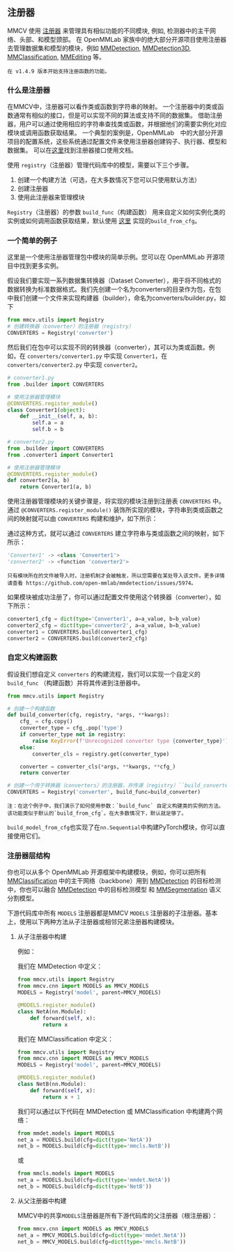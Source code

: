 ## 注册器
MMCV 使用 [注册器](https://github.com/open-mmlab/mmcv/blob/master/mmcv/utils/registry.py) 来管理具有相似功能的不同模块, 例如, 检测器中的主干网络、头部、和模型颈部。
在 OpenMMLab 家族中的绝大部分开源项目使用注册器去管理数据集和模型的模块，例如 [MMDetection](https://github.com/open-mmlab/mmdetection), [MMDetection3D](https://github.com/open-mmlab/mmdetection3d), [MMClassification](https://github.com/open-mmlab/mmclassification), [MMEditing](https://github.com/open-mmlab/mmediting) 等。

```{note}
在 v1.4.9 版本开始支持注册函数的功能。
```

### 什么是注册器
在MMCV中，注册器可以看作类或函数到字符串的映射。
一个注册器中的类或函数通常有相似的接口，但是可以实现不同的算法或支持不同的数据集。
借助注册器，用户可以通过使用相应的字符串查找类或函数，并根据他们的需要实例化对应模块或调用函数获取结果。
一个典型的案例是，OpenMMLab　中的大部分开源项目的配置系统，这些系统通过配置文件来使用注册器创建钩子、执行器、模型和数据集。
可以在[这里](https://mmcv.readthedocs.io/en/latest/api.html?highlight=registry#mmcv.utils.Registry)找到注册器接口使用文档。

使用 `registry`（注册器）管理代码库中的模型，需要以下三个步骤。

1. 创建一个构建方法（可选，在大多数情况下您可以只使用默认方法）
2. 创建注册器
3. 使用此注册器来管理模块

`Registry`（注册器）的参数 `build_func`（构建函数） 用来自定义如何实例化类的实例或如何调用函数获取结果，默认使用 [这里](https://mmcv.readthedocs.io/en/latest/api.html?highlight=registry#mmcv.utils.build_from_cfg) 实现的`build_from_cfg`。

### 一个简单的例子

这里是一个使用注册器管理包中模块的简单示例。您可以在 OpenMMLab 开源项目中找到更多实例。

假设我们要实现一系列数据集转换器（Dataset Converter），用于将不同格式的数据转换为标准数据格式。我们先创建一个名为converters的目录作为包，在包中我们创建一个文件来实现构建器（builder），命名为converters/builder.py，如下

```python
from mmcv.utils import Registry
# 创建转换器（converter）的注册器（registry）
CONVERTERS = Registry('converter')
```

然后我们在包中可以实现不同的转换器（converter），其可以为类或函数。例如，在 `converters/converter1.py` 中实现 `Converter1`，在 `converters/converter2.py` 中实现 `converter2`。

```python
# converter1.py
from .builder import CONVERTERS

# 使用注册器管理模块
@CONVERTERS.register_module()
class Converter1(object):
    def __init__(self, a, b):
        self.a = a
        self.b = b
```
```python
# converter2.py
from .builder import CONVERTERS
from .converter1 import Converter1

# 使用注册器管理模块
@CONVERTERS.register_module()
def converter2(a, b)
    return Converter1(a, b)
```
使用注册器管理模块的关键步骤是，将实现的模块注册到注册表 `CONVERTERS` 中。通过 `@CONVERTERS.register_module()` 装饰所实现的模块，字符串到类或函数之间的映射就可以由 `CONVERTERS` 构建和维护，如下所示：

通过这种方式，就可以通过 `CONVERTERS` 建立字符串与类或函数之间的映射，如下所示：

```python
'Converter1' -> <class 'Converter1'>
'converter2' -> <function 'converter2'>
```
```{note}
只有模块所在的文件被导入时，注册机制才会被触发，所以您需要在某处导入该文件。更多详情请查看 https://github.com/open-mmlab/mmdetection/issues/5974。
```
如果模块被成功注册了，你可以通过配置文件使用这个转换器（converter），如下所示：

```python
converter1_cfg = dict(type='Converter1', a=a_value, b=b_value)
converter2_cfg = dict(type='converter2', a=a_value, b=b_value)
converter1 = CONVERTERS.build(converter1_cfg)
converter2 = CONVERTERS.build(converter2_cfg)
```

### 自定义构建函数

假设我们想自定义 `converters` 的构建流程，我们可以实现一个自定义的 `build_func` （构建函数）并将其传递到注册器中。

```python
from mmcv.utils import Registry

# 创建一个构建函数
def build_converter(cfg, registry, *args, **kwargs):
    cfg_ = cfg.copy()
    converter_type = cfg_.pop('type')
    if converter_type not in registry:
        raise KeyError(f'Unrecognized converter type {converter_type}')
    else:
        converter_cls = registry.get(converter_type)

    converter = converter_cls(*args, **kwargs, **cfg_)
    return converter

# 创建一个用于转换器（converters）的注册器，并传递（registry）``build_converter`` 函数
CONVERTERS = Registry('converter', build_func=build_converter)
```

```{note}
注：在这个例子中，我们演示了如何使用参数：`build_func` 自定义构建类的实例的方法。
该功能类似于默认的`build_from_cfg`。在大多数情况下，默认就足够了。
```

`build_model_from_cfg`也实现了在`nn.Sequential`中构建PyTorch模块，你可以直接使用它们。

### 注册器层结构

你也可以从多个 OpenMMLab 开源框架中构建模块，例如，你可以把所有 [MMClassification](https://github.com/open-mmlab/mmclassification) 中的主干网络（backbone）用到 [MMDetection](https://github.com/open-mmlab/mmdetection) 的目标检测中，你也可以融合 [MMDetection](https://github.com/open-mmlab/mmdetection) 中的目标检测模型 和 [MMSegmentation](https://github.com/open-mmlab/mmsegmentation) 语义分割模型。

下游代码库中所有 `MODELS` 注册器都是MMCV `MODELS` 注册器的子注册器。基本上，使用以下两种方法从子注册器或相邻兄弟注册器构建模块。

1. 从子注册器中构建

   例如：

   我们在 MMDetection 中定义：

   ```python
   from mmcv.utils import Registry
   from mmcv.cnn import MODELS as MMCV_MODELS
   MODELS = Registry('model', parent=MMCV_MODELS)

   @MODELS.register_module()
   class NetA(nn.Module):
       def forward(self, x):
           return x
   ```

   我们在 MMClassification 中定义：

   ```python
   from mmcv.utils import Registry
   from mmcv.cnn import MODELS as MMCV_MODELS
   MODELS = Registry('model', parent=MMCV_MODELS)

   @MODELS.register_module()
   class NetB(nn.Module):
       def forward(self, x):
           return x + 1
   ```

   我们可以通过以下代码在 MMDetection 或 MMClassification 中构建两个网络：

   ```python
   from mmdet.models import MODELS
   net_a = MODELS.build(cfg=dict(type='NetA'))
   net_b = MODELS.build(cfg=dict(type='mmcls.NetB'))
   ```

   或

   ```python
   from mmcls.models import MODELS
   net_a = MODELS.build(cfg=dict(type='mmdet.NetA'))
   net_b = MODELS.build(cfg=dict(type='NetB'))
   ```

2. 从父注册器中构建

   MMCV中的共享`MODELS`注册器是所有下游代码库的父注册器（根注册器）：

   ```python
   from mmcv.cnn import MODELS as MMCV_MODELS
   net_a = MMCV_MODELS.build(cfg=dict(type='mmdet.NetA'))
   net_b = MMCV_MODELS.build(cfg=dict(type='mmcls.NetB'))
   ```
